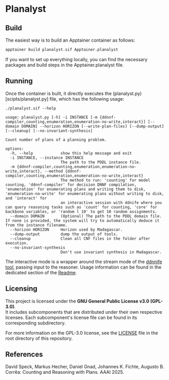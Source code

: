# Planalyst

## Build

The easiest way is to build an Apptainer container as follows:

```bash
apptainer build planalyst.sif Apptainer.planalyst
```

If you want to set up everything locally, you can find the necessary packages and build steps in the Apptainer.planalyst file.

## Running

Once the container is built, it directly executes the (planalyst.py)[scipts/planalyst.py] file, which has the following usage:

```
./planalyst.sif --help

usage: planalyst.py [-h] -i INSTANCE [-m {ddnnf-compiler,counting,enumeration,enumeration-no-write,interact}] [--domain DOMAIN] --horizon HORIZON [--write-plan-files] [--dump-output] [--cleanup] [--no-invariant-synthesis]

Count number of plans of a planning problem.

options:
  -h, --help            show this help message and exit
  -i INSTANCE, --instance INSTANCE
                        The path to the PDDL instance file.
  -m {ddnnf-compiler,counting,enumeration,enumeration-no-write,interact}, --method {ddnnf-compiler,counting,enumeration,enumeration-no-write,interact}
                        The method to run: 'counting' for model counting, 'ddnnf-compiler' for decision DNNF compilation, 'enumeration' for enumerating plans and writing them to disk, 'enumeration-no-write' for enumerating plans without writing to disk, and 'interact' for
                        an interactive session with ddnife where you can query reasoning tasks such as 'count' for counting, 'core' for backbone variables, or 'random l 10' to get 10 random assignments.
  --domain DOMAIN       (Optional) The path to the PDDL domain file. If none is provided, the system will try to automatically deduce it from the instance filename.
  --horizon HORIZON     Horizon used by Madagascar.
  --dump-output         dump the output of tools.
  --cleanup             Clean all CNF files in the folder after execution.
  --no-invariant-synthesis
                        Don't use invariant synthesis in Madagascar.
```

The interactive mode is a wrapper around the stream mode of the [ddnnife tool](https://github.com/SoftVarE-Group/d-dnnf-reasoner), passing input to the reasoner. 
Usage information can be found in the dedicated section of the [Readme](d-dnnf-reasoner/README.md).

## Licensing

This project is licensed under the **GNU General Public License v3.0 (GPL-3.0)**.  
It includes subcomponents that are distributed under their own respective licenses. Each subcomponent's license file can be found in its corresponding subdirectory.

For more information on the GPL-3.0 license, see the [LICENSE](LICENSE) file in the root directory of this repository.

## References

David Speck, Markus Hecher, Daniel Gnad, Johannes K. Fichte, Augusto B. Corrêa: Counting and Reasoning with Plans. AAAI 2025.
